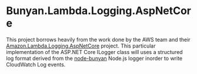 # Bunyan.Lambda.Logging.AspNetCore
This project borrows heavily from the work done by the AWS team and their [Amazon.Lambda.Logging.AspNetCore](https://github.com/aws/aws-lambda-dotnet/tree/master/Libraries/src/Amazon.Lambda.Logging.AspNetCore) project. This particular implementation of the ASP.NET Core ILogger class will uses a structured log format derived from the [node-bunyan](https://github.com/trentm/node-bunyan) Node.js logger inorder to write CloudWatch Log events.
